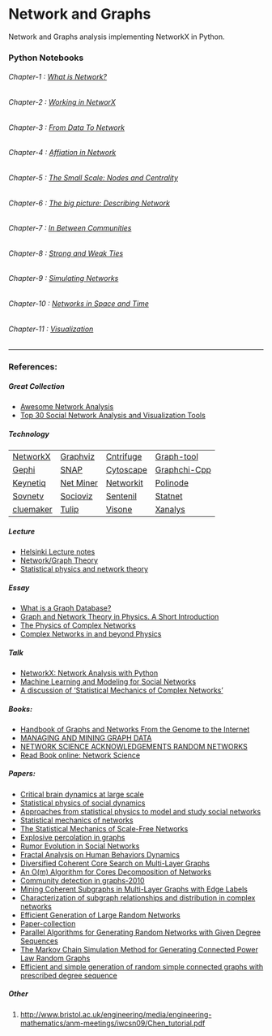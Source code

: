 # Network and Graphs

Network and Graphs analysis implementing NetworkX in Python.

### Python Notebooks

###### Chapter-1 : [What is Network?](https://nbviewer.jupyter.org/github/teachmex/network/blob/master/Chapter01/Chapter_01.ipynb)
###### Chapter-2 : [Working in NetworX](https://nbviewer.jupyter.org/github/teachmex/network/blob/master/Chapter02/Chapter_02.ipynb)
###### Chapter-3 : [From Data To Network](https://nbviewer.jupyter.org/github/teachmex/network/blob/master/Chapter03/Chapter_03.ipynb)
###### Chapter-4 : [Affiation in Network](https://nbviewer.jupyter.org/github/teachmex/network/blob/master/Chapter04/Chapter_04.ipynb)
###### Chapter-5 : [The Small Scale: Nodes and Centrality](https://nbviewer.jupyter.org/github/teachmex/network/blob/master/Chapter05/Chapter_05.ipynb)
###### Chapter-6 : [The big picture: Describing Network](https://nbviewer.jupyter.org/github/teachmex/network/blob/master/Chapter06/Chapter_06.ipynb)
###### Chapter-7 : [In Between Communities](https://nbviewer.jupyter.org/github/teachmex/network/blob/master/Chapter07/Chapter_07.ipynb)
###### Chapter-8 : [Strong and Weak Ties](https://nbviewer.jupyter.org/github/teachmex/network/blob/master/Chapter08/Chapter_08.ipynb)
###### Chapter-9 : [Simulating Networks](https://nbviewer.jupyter.org/github/teachmex/network/blob/master/Chapter09/Chapter_09.ipynb)
###### Chapter-10 : [Networks in Space and Time](https://nbviewer.jupyter.org/github/teachmex/network/blob/master/Chapter10/Chapter_10.ipynb)
###### Chapter-11 : [Visualization](https://nbviewer.jupyter.org/github/teachmex/network/blob/master/Chapter11/Chapter_11.ipynb)

----------------------

### References:

##### Great Collection
* [Awesome Network Analysis](https://github.com/briatte/awesome-network-analysis)
* [Top 30 Social Network Analysis and Visualization Tools](https://www.kdnuggets.com/2015/06/top-30-social-network-analysis-visualization-tools.html)


##### Technology

|   |   |   |   |
| --- | --- | --- | --- |
|[NetworkX](http://networkx.github.io/)| [Graphviz](http://www.graphviz.org/)|[Cntrifuge](http://centrifugesystems.com/)|[Graph-tool](https://graph-tool.skewed.de/)|
|[Gephi](https://gephi.org/) |[SNAP](http://snap.stanford.edu/) |[Cytoscape](http://www.cytoscape.org/) | [Graphchi-Cpp](https://github.com/GraphChi/graphchi-cpp)|
|[Keynetiq](https://www.keynetiq.com/)|[Net Miner](http://www.netminer.com/main/main-read.do)|[Networkit](https://networkit.iti.kit.edu/)|[Polinode](https://www.polinode.com/)|
|[Sovnetv](http://socnetv.org/)|[Socioviz](http://socioviz.net/SNA/eu/sna/login.jsp)|[Sentenil](http://www.fmsasg.com/)|[Statnet](http://statnetproject.org/)|
|[cluemaker](http://cluemaker.com/)|[Tulip](http://tulip.labri.fr/TulipDrupal/)|[Visone](http://visone.info/index.html)|[Xanalys](http://www.xanalys.com/)|


##### Lecture
* [Helsinki Lecture notes](https://www.cs.helsinki.fi/u/langohr/graphmining/slides/)
* [Network/Graph Theory](https://www.cl.cam.ac.uk/teaching/1011/PrincComm/slides-lpr/graph_theory_1-11.pdf)
* [Statistical physics and network theory](http://web.cs.ucdavis.edu/~filkov/classes/289l-W11/dsouzatalk.pdf)


##### Essay
* [What is a Graph Database?](https://neo4j.com/developer/graph-database/)
* [Graph and Network Theory in Physics. A Short Introduction](https://arxiv.org/vc/arxiv/papers/1302/1302.4378v1.pdf)
* [The Physics of Complex Networks](http://citeseerx.ist.psu.edu/viewdoc/download?doi=10.1.1.457.4780&rep=rep1&type=pdf)
* [Complex Networks in and beyond Physics ](https://arxiv.org/pdf/0707.3388.pdf)


##### Talk
* [NetworkX: Network Analysis with Python](https://www.cl.cam.ac.uk/~cm542/teaching/2011/stna-pdfs/stna-lecture11.pdf)
* [Machine Learning and Modeling for Social Networks](https://www.ethz.ch/content/dam/ethz/special-interest/gess/computational-social-science-dam/documents/education/Spring2017/ML/Introduction%20to%20Networks.pdf)
* [A discussion of ‘Statistical Mechanics of Complex Networks’](https://www.nist.gov/sites/default/files/documents/itl/cxs/complex.pdf)


##### Books:
* [Handbook of Graphs and Networks From the Genome to the Internet](https://pdfs.semanticscholar.org/08c8/3db8d2cdf64931cbb94bdf89bbee89d76366.pdf)
* [MANAGING AND MINING GRAPH DATA](http://charuaggarwal.net/gtoc.pdf)
* [NETWORK SCIENCE ACKNOWLEDGEMENTS RANDOM NETWORKS](http://barabasi.com/f/624.pdf)
* [Read Book online: Network Science ](http://barabasi.com/book/network-science)

##### Papers:
* [Critical brain dynamics at large scale](https://arxiv.org/pdf/1210.3632.pdf)
* [Statistical physics of social dynamics](https://arxiv.org/pdf/0710.3256.pdf)
* [Approaches from statistical physics to model and study social networks](http://www.comphys.ethz.ch/hans/p/448.pdf)
* [Statistical mechanics of networks](http://www-eio.upc.edu/~nasini/Blog/Blog_MathematicalSociologyPapers/StatisticalMechanicOfNetworks.pdf)
* [The Statistical Mechanics of Scale-Free Networks](http://guava.physics.uiuc.edu/~nigel/courses/569/Essays_Fall2007/files/DeGottardi.pdf)
* [Explosive percolation in graphs](https://arxiv.org/pdf/1101.3567.pdf)
* [Rumor Evolution in Social Networks](https://arxiv.org/pdf/1102.1487.pdf)
* [Fractal Analysis on Human Behaviors Dynamics ](https://arxiv.org/pdf/1012.4088.pdf)
* [Diversified Coherent Core Search on Multi-Layer Graphs](https://arxiv.org/pdf/1709.09471.pdf)
* [An O(m) Algorithm for Cores Decomposition of Networks](https://arxiv.org/pdf/cs/0310049.pdf)
* [Community detection in graphs-2010](https://arxiv.org/pdf/0906.0612.pdf)
* [Mining Coherent Subgraphs in Multi-Layer Graphs with Edge Labels](https://ai2-s2-pdfs.s3.amazonaws.com/4bee/a5f95d1338ac3f0e13f01bf3b00e6b84e65c.pdf)
* [Characterization of subgraph relationships and distribution in complex networks](http://iopscience.iop.org/article/10.1088/1367-2630/11/1/013058)
* [Efficient Generation of Large Random Networks](http://algo.uni-konstanz.de/publications/bb-eglrn-05.pdf)
* [Paper-collection](http://barabasi.com/f/)
* [Parallel Algorithms for Generating Random
Networks with Given Degree Sequences](https://arxiv.org/pdf/1406.1215.pdf)
* [The Markov Chain Simulation Method for Generating Connected
Power Law Random Graphs](https://www.cc.gatech.edu/~ewz/papers/markovgen.pdf)
* [Efficient and simple generation of random simple connected graphs with prescribed degree sequence](http://complexnetworks.fr/wp-content/uploads/2011/01/random.pdf)

##### Other
1. http://www.bristol.ac.uk/engineering/media/engineering-mathematics/anm-meetings/iwcsn09/Chen_tutorial.pdf





 

